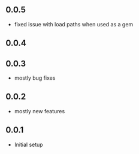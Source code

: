 ## 0.0.5

 * fixed issue with load paths when used as a gem

## 0.0.4

## 0.0.3

 * mostly bug fixes

## 0.0.2

 * mostly new features

## 0.0.1

 * Initial setup
